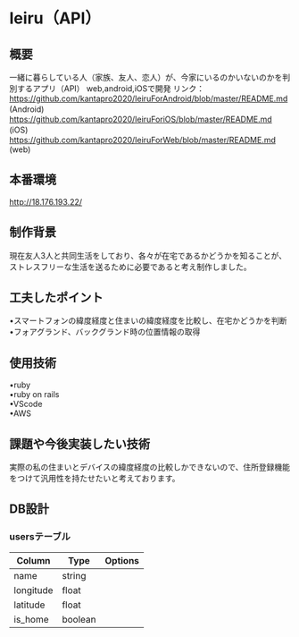 # Ieiru（API）
## 概要
一緒に暮らしている人（家族、友人、恋人）が、今家にいるのかいないのかを判別するアプリ（API）
web,android,iOSで開発
リンク：https://github.com/kantapro2020/IeiruForAndroid/blob/master/README.md (Android)
　　　　https://github.com/kantapro2020/IeiruForiOS/blob/master/README.md (iOS)　
　　　　https://github.com/kantapro2020/IeiruForWeb/blob/master/README.md (web)

## 本番環境
http://18.176.193.22/

## 制作背景
現在友人3人と共同生活をしており、各々が在宅であるかどうかを知ることが、ストレスフリーな生活を送るために必要であると考え制作しました。

## 工夫したポイント
•スマートフォンの緯度経度と住まいの緯度経度を比較し、在宅かどうかを判断  
•フォアグランド、バックグランド時の位置情報の取得

## 使用技術
•ruby  
•ruby on rails  
•VScode  
•AWS  

## 課題や今後実装したい技術
実際の私の住まいとデバイスの緯度経度の比較しかできないので、住所登録機能をつけて汎用性を持たせたいと考えております。

## DB設計

### usersテーブル
|Column|Type|Options|
|------|----|-------|
|name|string||
|longitude|float||
|latitude|float||
|is_home|boolean||
